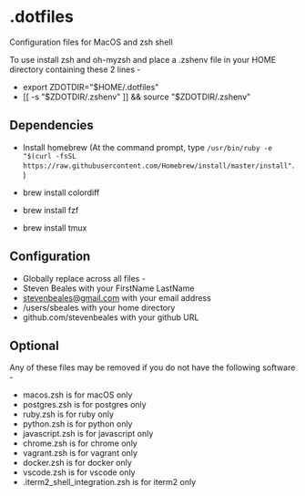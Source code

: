 # .dotfiles
Configuration files for MacOS and zsh shell

To use install zsh and oh-myzsh and place a .zshenv file in your HOME directory containing these 2 lines -

* export ZDOTDIR="$HOME/.dotfiles"
* [[ -s "$ZDOTDIR/.zshenv" ]] && source "$ZDOTDIR/.zshenv" 

## Dependencies

* Install homebrew (At the command prompt, type
`/usr/bin/ruby -e "$(curl -fsSL https://raw.githubusercontent.com/Homebrew/install/master/install"`.)
 
* brew install colordiff
* brew install fzf
* brew install tmux

## Configuration

* Globally replace across all files - 
*    Steven Beales with your FirstName LastName
*    stevenbeales@gmail.com with your email address
*    /users/sbeales with your home directory
*    github.com/stevenbeales with your github URL

## Optional

Any of these files may be removed if you do not have the following software -

* macos.zsh is for macOS only
* postgres.zsh is for postgres only
* ruby.zsh is for ruby only
* python.zsh is for python only
* javascript.zsh is for javascript only
* chrome.zsh is for chrome only
* vagrant.zsh is for vagrant only
* docker.zsh is for docker only
* vscode.zsh is for vscode only
* .iterm2_shell_integration.zsh is for iterm2 only

